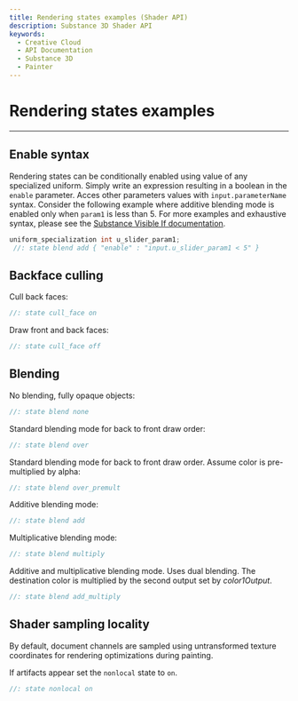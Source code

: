```yaml
---
title: Rendering states examples (Shader API)
description: Substance 3D Shader API
keywords:
  - Creative Cloud
  - API Documentation
  - Substance 3D
  - Painter
---
```














[ ](#section-0)












[ ](#section-1)

Rendering states examples
=========================

---




  



Enable syntax
-------------


Rendering states can be conditionally enabled using value of any specialized uniform.
 Simply write an expression resulting in a boolean in the `enable` parameter.
 Acces other parameters values with `input.parameterName` syntax.
 Consider the following example where additive blending mode is enabled only when `param1` is less than 5.
 For more examples and exhaustive syntax, please see the
 [Substance Visible If documentation](https://www.adobe.com/go/painter-visible-display-hide-inputs-outputs).





```glsl
uniform_specialization int u_slider_param1;
 //: state blend add { "enable" : "input.u_slider_param1 < 5" }
```







[ ](#section-2)

Backface culling
----------------


Cull back faces:





```glsl
//: state cull_face on
```







[ ](#section-3)

Draw front and back faces:





```glsl
//: state cull_face off
```







[ ](#section-4)

Blending
--------


No blending, fully opaque objects:





```glsl
//: state blend none
```







[ ](#section-5)

Standard blending mode for back to front draw order:





```glsl
//: state blend over
```







[ ](#section-6)

Standard blending mode for back to front draw order.
 Assume color is pre-multiplied by alpha:





```glsl
//: state blend over_premult
```







[ ](#section-7)

Additive blending mode:





```glsl
//: state blend add
```







[ ](#section-8)

Multiplicative blending mode:





```glsl
//: state blend multiply
```







[ ](#section-9)

Additive and multiplicative blending mode.
 Uses dual blending. The destination color is multiplied by the second output set by *color1Output*.





```glsl
//: state blend add_multiply
```







[ ](#section-10)

Shader sampling locality
------------------------


By default, document channels are sampled using untransformed texture coordinates for rendering optimizations during painting.


If artifacts appear set the `nonlocal` state to `on`.





```glsl
//: state nonlocal on
 
 
```






